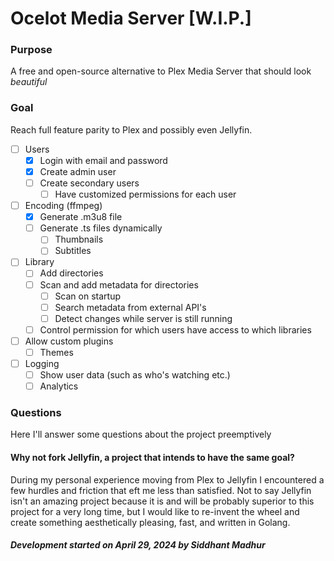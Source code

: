 # Ocelot Media Server [W.I.P.]

### Purpose
A free and open-source alternative to Plex Media Server that should look *beautiful*

### Goal
Reach full feature parity to Plex and possibly even Jellyfin.

- [ ] Users
    - [X] Login with email and password
    - [X] Create admin user 
    - [ ] Create secondary users
        - [ ] Have customized permissions for each user
- [ ] Encoding (ffmpeg)
    - [X] Generate .m3u8 file
    - [ ] Generate .ts files dynamically 
        - [ ] Thumbnails
        - [ ] Subtitles
- [ ] Library
    - [ ] Add directories
    - [ ] Scan and add metadata for directories
        - [ ] Scan on startup
        - [ ] Search metadata from external API's
        - [ ] Detect changes while server is still running
    - [ ] Control permission for which users have access to which libraries
- [ ] Allow custom plugins
    - [ ] Themes
- [ ] Logging
    - [ ] Show user data (such as who's watching etc.)
    - [ ] Analytics

### Questions
Here I'll answer some questions about the project preemptively

#### Why not fork Jellyfin, a project that intends to have the same goal?
During my personal experience moving from Plex to Jellyfin I encountered a few hurdles and friction that eft me less than satisfied.
Not to say Jellyfin isn't an amazing project because it is and will be probably superior to this project for a very long time, but I would like to re-invent the wheel and create something aesthetically pleasing, fast, and written in Golang.


##### Development started on April 29, 2024 by Siddhant Madhur


